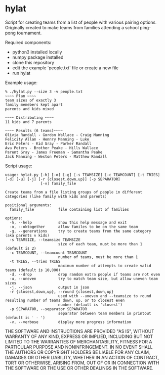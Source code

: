 # hylat
Script for creating teams from a list of people with various pairing options. Originally created to make teams from families attending a school ping-pong tournament.

Required components:
* python3 installed locally
* numpy package installed
* clone this repository 
* edit the example 'people.txt' file or create a new file
* run hylat

Example usage:
```
% ./hylat.py --size 3 -v people.txt
~~~~ Plan ~~~~
team sizes of exactly 3
family memebers kept apart
parents and kids mixed

~~~~ Distributing ~~~~
11 kids and 7 parents

~~~~ Results (6 teams)~~~~
Olivia Randall - Gordon Wallace - Craig Manning
Felicity Allan - Hennry Manning - Luke
Eric Peters - Kid Gray - Parker Randall
Ava Peters - Brother Peake - Hills Wallace
Parent Gray - James Freeman - Samantha Peake
Jack Manning - Weston Peters - Matthew Randall
```

Script usage:
```
usage: hylat.py [-h] [-o] [-g] [-s TEAMSIZE] [-c TEAMCOUNT] [-t TRIES] [-d] [-u] [-j] [-r {closest,down,up}] [-p SEPARATOR]
                [-v] family_file

Create teams from a file listing groups of people in different categories (like family with kids and parents)

positional arguments:
  family_file           file containing list of families

options:
  -h, --help            show this help message and exit
  -o, --oktogether      allow familes to be on the same team
  -g, --generations     try to create teams from the same category (aka parents v kids)
  -s TEAMSIZE, --teamsize TEAMSIZE
                        size of each team, must be more than 1 (default is 2)
  -c TEAMCOUNT, --teamcount TEAMCOUNT
                        number of teams, must be more than 1
  -t TRIES, --tries TRIES
                        maximum number of attempts to create valid teams (default is 10,000)
  -d, --drop            drop random extra people if teams are not even
  -u, --uneven          try to match team size, but allow uneven team sizes
  -j, --json            output in json
  -r {closest,down,up}, --round {closest,down,up}
                        used with --uneven and --teamsize to round resulting number of teams down, up, or to closest even
                        number (default is 'closest')
  -p SEPARATOR, --separator SEPARATOR
                        separator between team members in printout (default is ' - ')
  -v, --verbose         display more progress information
```

THE SOFTWARE AND INSTRUCTIONS ARE PROVIDED "AS IS", WITHOUT WARRANTY OF ANY KIND, EXPRESS OR IMPLIED, INCLUDING BUT NOT LIMITED TO THE WARRANTIES OF MERCHANTABILITY, FITNESS FOR A PARTICULAR PURPOSE AND NONINFRINGEMENT. IN NO EVENT SHALL THE AUTHORS OR COPYRIGHT HOLDERS BE LIABLE FOR ANY CLAIM, DAMAGES OR OTHER LIABILITY, WHETHER IN AN ACTION OF CONTRACT, TORT OR OTHERWISE, ARISING FROM, OUT OF OR IN CONNECTION WITH THE SOFTWARE OR THE USE OR OTHER DEALINGS IN THE SOFTWARE.
